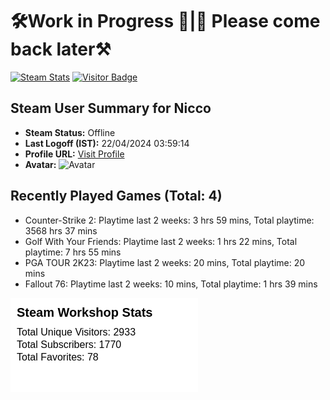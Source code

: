 # 🛠️Work in Progress 🚧|🚧 Please come back later⚒️
[![Steam Stats](https://github.com/Nicconike/Steam-Stats/actions/workflows/steam-stats.yml/badge.svg?branch=master)](https://github.com/Nicconike/Steam-Stats/actions/workflows/steam-stats.yml)
[![Visitor Badge](https://badges.pufler.dev/visits/nicconike/steam-stats)](https://badges.pufler.dev)

<!-- Steam-Stats start -->

## Steam User Summary for Nicco

- **Steam Status:** Offline
- **Last Logoff (IST):** 22/04/2024 03:59:14
- **Profile URL:** [Visit Profile](https://steamcommunity.com/id/nicconike/)
- **Avatar:** ![Avatar](https://avatars.steamstatic.com/d52f6856acfa47d82209d3727dc7ab377d2d639d_medium.jpg)

## Recently Played Games (Total: 4)
- Counter-Strike 2: Playtime last 2 weeks: 3 hrs 59 mins, Total playtime: 3568 hrs 37 mins
- Golf With Your Friends: Playtime last 2 weeks: 1 hrs 22 mins, Total playtime: 7 hrs 55 mins
- PGA TOUR 2K23: Playtime last 2 weeks: 20 mins, Total playtime: 20 mins
- Fallout 76: Playtime last 2 weeks: 10 mins, Total playtime: 1 hrs 39 mins

<!-- Steam-Stats end -->

<!-- Steam-Workshop start -->
<svg baseProfile="full" height="150px" version="1.1" width="300px" xmlns="http://www.w3.org/2000/svg" xmlns:ev="http://www.w3.org/2001/xml-events" xmlns:xlink="http://www.w3.org/1999/xlink"><defs><style type="text/css"><![CDATA[
    .title { font: bold 20px sans-serif; }
    .stat { font: normal 16px sans-serif; }
    ]]></style></defs><rect fill="white" height="100%" width="100%" x="0" y="0" /><text class="title" x="10" y="30">Steam Workshop Stats</text><text class="stat" x="10" y="60">Total Unique Visitors: 2933</text><text class="stat" x="10" y="80">Total Subscribers: 1770</text><text class="stat" x="10" y="100">Total Favorites: 78</text></svg>
<!-- Steam-Workshop end -->
